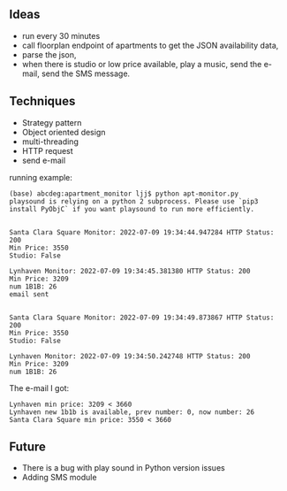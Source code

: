 ## Ideas
- run every 30 minutes
- call floorplan endpoint of apartments to get the JSON availability data, 
- parse the json,
- when there is studio or low price available, play a music, send the e-mail, send the SMS message.

## Techniques
- Strategy pattern
- Object oriented design
- multi-threading
- HTTP request
- send e-mail



running example:
```text
(base) abcdeg:apartment_monitor ljj$ python apt-monitor.py 
playsound is relying on a python 2 subprocess. Please use `pip3 install PyObjC` if you want playsound to run more efficiently.


Santa Clara Square Monitor: 2022-07-09 19:34:44.947284 HTTP Status: 200
Min Price: 3550
Studio: False

Lynhaven Monitor: 2022-07-09 19:34:45.381380 HTTP Status: 200
Min Price: 3209
num 1B1B: 26
email sent


Santa Clara Square Monitor: 2022-07-09 19:34:49.873867 HTTP Status: 200
Min Price: 3550
Studio: False

Lynhaven Monitor: 2022-07-09 19:34:50.242748 HTTP Status: 200
Min Price: 3209
num 1B1B: 26
```

The e-mail I got:
```text
Lynhaven min price: 3209 < 3660
Lynhaven new 1b1b is available, prev number: 0, now number: 26
Santa Clara Square min price: 3550 < 3660
```


## Future
- There is a bug with play sound in Python version issues
- Adding SMS module
